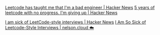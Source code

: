
[Leetcode has taught me that I'm a bad engineer | Hacker News](https://news.ycombinator.com/item?id=29804607)
[5 years of leetcode with no progress. I'm giving up | Hacker News](https://news.ycombinator.com/item?id=26468248)

[I am sick of LeetCode-style interviews | Hacker News](https://news.ycombinator.com/item?id=40571395)
[I Am So Sick of Leetcode-Style Interviews | nelson.cloud ☁️](https://nelson.cloud/i-am-so-sick-of-leetcode-style-interviews/)
